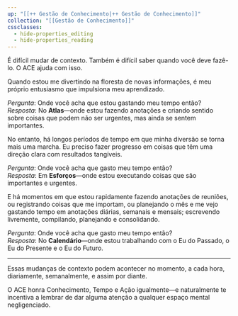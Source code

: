 ```yaml
---
up: "[[++ Gestão de Conhecimento|++ Gestão de Conhecimento]]"
collection: "[[Gestão de Conhecimento]]"
cssclasses:
  - hide-properties_editing
  - hide-properties_reading
---
```

É difícil mudar de contexto. Também é difícil saber quando você deve fazê-lo. O ACE ajuda com isso.

Quando estou me divertindo na floresta de novas informações, é meu próprio entusiasmo que impulsiona meu aprendizado.

*Pergunta*: Onde você acha que estou gastando meu tempo então?  
​*Resposta*: No **Atlas**—onde estou fazendo anotações e criando sentido sobre coisas que podem não ser urgentes, mas ainda se sentem importantes.

No entanto, há longos períodos de tempo em que minha diversão se torna mais uma marcha. Eu preciso fazer progresso em coisas que têm uma direção clara com resultados tangíveis.

*Pergunta*: Onde você acha que gasto meu tempo então?  
​*Resposta*: Em **Esforços**—onde estou executando coisas que são importantes e urgentes.

E há momentos em que estou rapidamente fazendo anotações de reuniões, ou registrando coisas que me importam, ou planejando o mês e me vejo gastando tempo em anotações diárias, semanais e mensais; escrevendo livremente, compilando, planejando e consolidando.

*Pergunta*: Onde você acha que gasto meu tempo então?  
​*Resposta*: No **Calendário**—onde estou trabalhando com o Eu do Passado, o Eu do Presente e o Eu do Futuro.

---

Essas mudanças de contexto podem acontecer no momento, a cada hora, diariamente, semanalmente, e assim por diante.

O ACE honra Conhecimento, Tempo e Ação igualmente—e naturalmente te incentiva a lembrar de dar alguma atenção a qualquer espaço mental negligenciado.
